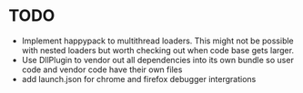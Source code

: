 # TODO
- Implement happypack to multithread loaders. This might not be possible with nested loaders but worth checking out when code base gets larger.
- Use DllPlugin to vendor out all dependencies into its own bundle so user code and vendor code have their own files
- add launch.json for chrome and firefox debugger intergrations
